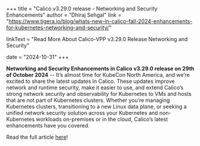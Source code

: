 +++
title = "Calico v3.29.0 release - Networking and Security Enhancements"
author = "Dhiraj Sehgal"
link = "https://www.tigera.io/blog/whats-new-in-calico-fall-2024-enhancements-for-kubernetes-networking-and-security/"

linkText = "Read More About Calico-VPP v3.29.0 Release Networking and Security"

date = "2024-10-31"
+++

**Networking and Security Enhancements in Calico v3.29.0 release on 29th of October 2024** -- It’s almost time for
KubeCon North America, and we’re excited to share the latest updates in Calico. These updates improve network and
runtime security, make it easier to use, and extend Calico’s strong network security and observability for Kubernetes
to VMs and hosts that are not part of Kubernetes clusters. Whether you’re managing Kubernetes clusters, transitioning
to a new Linux data plane, or seeking a unified network security solution across your Kubernetes and non-Kubernetes
workloads on-premises or in the cloud, Calico’s latest enhancements have you covered.

Read the full article [here](https://www.tigera.io/blog/whats-new-in-calico-fall-2024-enhancements-for-kubernetes-networking-and-security/)!
